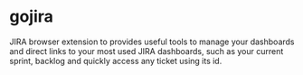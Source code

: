# gojira
JIRA browser extension to provides useful tools to manage your dashboards and direct links to your most used JIRA dashboards, such as your current sprint, backlog and quickly access any ticket using its id.
